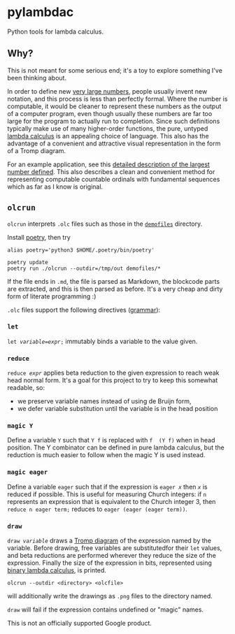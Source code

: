 # pylambdac

Python tools for lambda calculus.

##  Why?

This is not meant for some serious end; it's a toy to explore something I've been thinking about.

In order to define new [very large
numbers](https://googology.wikia.org/wiki/Googology_Wiki), people usually invent new notation, and
this process is less than perfectly formal. Where the number is computable, it would be cleaner
to represent these numbers as the output of a computer program, even though usually these numbers
are far too large for the program to actually run to completion. Since such definitions typically
make use of many higher-order functions, the pure, untyped [lambda
calculus](https://en.wikipedia.org/wiki/Lambda_calculus) is an appealing choice of language.
This also has the advantage of a convenient and attractive visual representation in the form
of a Tromp diagram.

For an example application, see this [detailed description of the largest number
defined](demofiles/f_fs.olc.md). This also describes a clean and convenient method for
representing computable countable ordinals with fundamental sequences which as far as I know is
original.

## `olcrun`

`olcrun` interprets `.olc` files such  as those in the [`demofiles`](demofiles) directory.

Install [poetry](https://python-poetry.org/), then try

    alias poetry='python3 $HOME/.poetry/bin/poetry'

    poetry update
    poetry run ./olcrun --outdir=/tmp/out demofiles/*

If the file ends in `.md`, the file is parsed as Markdown, the blockcode parts are extracted,
and this is then parsed as before. It's a very cheap and dirty form of literate programming :)

`.olc` files support the following directives ([grammar](grammar.lark)):

### `let`

`let `*`variable`*` = `*`expr`*`;` immutably binds a variable to the value given.

### `reduce`

`reduce `*`expr`* applies beta reduction to the given expression to reach weak head normal form. It's
a goal for this project to try to keep this somewhat readable, so:
  * we preserve variable names instead of using de Bruijn form,
  * we defer variable substitution until the variable is in the head position

### `magic Y`

Define a variable `Y` such that `Y f` is replaced with `f  (Y f)` when in head position. The Y
combinator can be defined in pure lambda calculus, but the reduction is much easier to follow when
the magic Y is used instead.

### `magic eager`

Define a variable `eager` such that if the expression is `eager `*`x`* then *`x`* is reduced if
possible. This is useful for measuring Church integers: if `n` represents an expression that
is equivalent to the Church integer 3, then `reduce n eager term;` reduces to
`eager (eager (eager term))`.

### `draw`

`draw `*`variable`* draws a [Tromp diagram](https://tromp.github.io/cl/diagrams.html) of the
expression named by the variable. Before drawing, free variables are substitutedfor their `let`
values, and beta reductions are performed wherever they reduce the size of the expression.
Finally the size of the expression in bits, represented using [binary lambda calculus](https://tromp.github.io/cl/Binary_lambda_calculus.html), is printed.

    olcrun --outdir <directory> <olcfile>

will additionally write the drawings as `.png` files to the directory named.

`draw` will fail if the expression contains undefined or "magic" names.

This is not an officially supported Google product.
